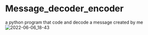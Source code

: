 # Message_decoder_encoder
a python program that code and decode a message created by me
![2022-06-06_18-43](https://user-images.githubusercontent.com/96800858/172215939-eade9c90-3c70-47ff-8c3b-104f912cf430.png)
